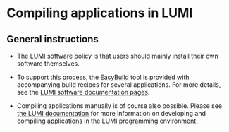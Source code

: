 # Compiling applications in LUMI

## General instructions

* The LUMI software policy is that users should mainly install their own software themselves.
* To support this process, the [EasyBuild](https://docs.lumi-supercomputer.eu/software/installing/easybuild/) tool is provided with accompanying build recipes for several applications. For more details, see the [LUMI software documentation pages](https://docs.lumi-supercomputer.eu/software/).

* Compiling applications manually is of course also possible. Please see [the LUMI documentation](https://docs.lumi-supercomputer.eu/development/) for more information on developing and compiling applications in the LUMI programming environment.
